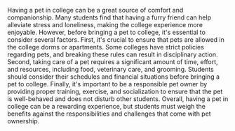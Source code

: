Having a pet in college can be a great source of comfort and companionship. Many students find that having a furry friend can help alleviate stress and loneliness, making the college experience more enjoyable. However, before bringing a pet to college, it's essential to consider several factors. First, it's crucial to ensure that pets are allowed in the college dorms or apartments. Some colleges have strict policies regarding pets, and breaking these rules can result in disciplinary action. Second, taking care of a pet requires a significant amount of time, effort, and resources, including food, veterinary care, and grooming. Students should consider their schedules and financial situations before bringing a pet to college. Finally, it's important to be a responsible pet owner by providing proper training, exercise, and socialization to ensure that the pet is well-behaved and does not disturb other students. Overall, having a pet in college can be a rewarding experience, but students must weigh the benefits against the responsibilities and challenges that come with pet ownership.